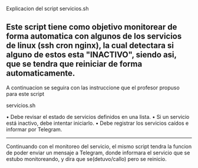 Explicacion del script servicios.sh

Este script tiene como objetivo monitorear de forma automatica con algunos de los servicios de linux (ssh cron nginx), la cual detectara si alguno de estos esta "INACTIVO", siendo asi, que se tendra que reiniciar de forma automaticamente.
-----------------------------------------------------------------------------------------------------------------------------------
A continuacion se seguira con las instruccione que el profesor propuso para este script

servicios.sh 

• Debe revisar el estado de servicios definidos en una lista. 
• Si un servicio está inactivo, debe intentar iniciarlo. 
• Debe registrar los servicios caídos e informar por Telegram.

-----------------------------------------------------------------------------------------------------------------------------------
Continuando con el monitoreo del servicio, el mismo script tendra la funcion de poder enviar un mensaje a Telegram, donde informara el servicio que se estubo monitoreando, y dira que se(detuvo/callo) pero se reinicio.
